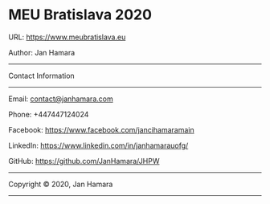 # MEU Bratislava 2020

URL: https://www.meubratislava.eu

Author: Jan Hamara

-----------------------------------------------------

Contact Information

-------------------

Email: contact@janhamara.com

Phone: +447447124024

Facebook: https://www.facebook.com/jancihamaramain

LinkedIn: https://www.linkedin.com/in/janhamarauofg/

GitHub: https://github.com/JanHamara/JHPW

-----------------------------------------------------

Copyright © 2020, Jan Hamara

-----------------------------------------------------
